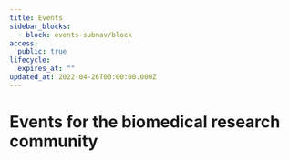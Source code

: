 ```yaml
---
title: Events
sidebar_blocks:
  - block: events-subnav/block
access:
  public: true
lifecycle:
  expires_at: ""
updated_at: 2022-04-26T00:00:00.000Z
---
```


# Events for the biomedical research community

